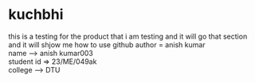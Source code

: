 # kuchbhi
this is a testing for the product that  i am testing and it will go that section and it will shjow me how to use github
author = anish kumar 
<br>
name --> anish kumar003
<br>
student id => 23/ME/049ak
<br>
college --> DTU 
